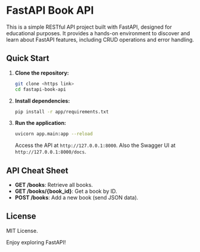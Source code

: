 
# FastAPI Book API

This is a simple RESTful API project built with FastAPI, designed for educational purposes. It provides a hands-on environment to discover and learn about FastAPI features, including CRUD operations and error handling.

## Quick Start

1. **Clone the repository:**
   ```bash
   git clone <https link>
   cd fastapi-book-api
   ```

2. **Install dependencies:**
   ```bash
   pip install -r app/requirements.txt
   ```

3. **Run the application:**
   ```bash
   uvicorn app.main:app --reload
   ```
   Access the API at `http://127.0.0.1:8000`.
   Also the Swagger UI at `http://127.0.0.1:8000/docs`.

## API Cheat Sheet

- **GET /books**: Retrieve all books.
- **GET /books/{book_id}**: Get a book by ID.
- **POST /books**: Add a new book (send JSON data).

## License

MIT License.

Enjoy exploring FastAPI!
